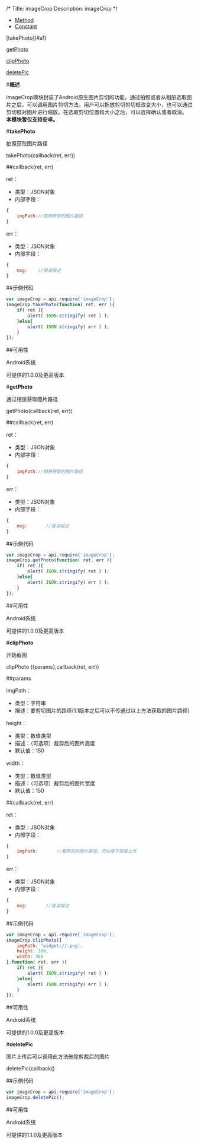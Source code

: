 /*
Title: imageCrop
Description: imageCrop
*/

<ul id="tab" class="clearfix">
	<li class="active"><a href="#method-content">Method</a></li>
	<li><a href="#const-content">Constant</a></li>
</ul>
<div id="method-content">

<div class="outline">
[takePhoto](#a1)

[getPhoto](#a2)

[clipPhoto](#a3)

[deletePic](#a4)

</div>

#**概述**

imageCrop模块封装了Android原生图片剪切的功能，通过拍照或者从相册选取图片之后，可以调用图片剪切方法。用户可以拖放剪切剪切框改变大小，也可以通过剪切框对图片进行缩放。在选取剪切位置和大小之后，可以选择确认或者取消。 **本模块暂仅支持安卓。**

#**takePhoto**<div id="a1"></div>

拍照获取图片路径

takePhoto(callback(ret, err))

##callback(ret, err)

ret：

- 类型：JSON对象
- 内部字段：

```js
{
	imgPath://拍照获取的图片路径
}
```

err：

- 类型：JSON对象
- 内部字段：

```js
{
	msg:    //错误描述
}
```

##示例代码

```js
var imageCrop = api.require('imageCrop');
imageCrop.takePhoto(function( ret, err ){		
    if( ret ){
        alert( JSON.stringify( ret ) );
    }else{
        alert( JSON.stringify( err ) );
    }
});
```

##可用性

Android系统

可提供的1.0.0及更高版本

#**getPhoto**<div id="a2"></div>

通过相册获取图片路径

getPhoto(callback(ret, err))


##callback(ret, err)

ret：

- 类型：JSON对象
- 内部字段：

```js
{
	imgPath://相册获取的图片路径
}
```
err：

- 类型：JSON对象
- 内部字段：

```js
{
	msg:       //错误描述
}
```

##示例代码

```js
var imageCrop = api.require('imageCrop');
imageCrop.getPhoto(function( ret, err ){		
    if( ret ){
        alert( JSON.stringify( ret ) );
    }else{
        alert( JSON.stringify( err ) );
    }
});
```

##可用性

Android系统

可提供的1.0.0及更高版本

#**clipPhoto**<div id="a3"></div>

开始截图

clipPhoto ({params},callback(ret, err))

##params

imgPath：

- 类型：字符串
- 描述：要剪切图片的路径(1.1版本之后可以不传通过以上方法获取的图片路径)

height：

- 类型：数值类型
- 描述：（可选项）裁剪后的图片高度
- 默认值：150

width：

- 类型：数值类型
- 描述：（可选项）裁剪后的图片宽度
- 默认值：150

##callback(ret, err)

ret：

- 类型：JSON对象
- 内部字段：

```js
{
	imgPath:       //裁剪后的图片路径，可以用于直接上传
}
```

err：

- 类型：JSON对象
- 内部字段：

```js
{
	msg:       //错误描述
}
```

##示例代码

```js
var imageCrop = api.require('imageCrop');
imageCrop.clipPhoto({
    imgPath: 'widget://.png',
    height: 300,
    width: 300
},function( ret, err ){		
	if( ret ){
		alert( JSON.stringify( ret ) );
	}else{
		alert( JSON.stringify( err ) );
	}
});
```
##可用性

Android系统

可提供的1.0.0及更高版本

#**deletePic**<div id="a4"></div>

图片上传后可以调用此方法删除剪裁后的图片

deletePic(callback()

##示例代码

```js
var imageCrop = api.require('imageCrop');
imageCrop.deletePic();
```

##可用性

Android系统

可提供的1.1.0及更高版本

</div>